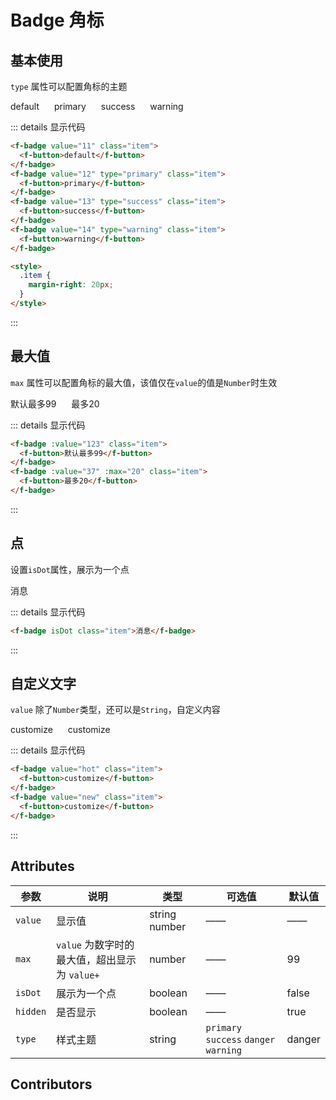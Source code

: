 # Badge 角标

## 基本使用

`type` 属性可以配置角标的主题

<f-badge value="11" class="item">
  <f-button>default</f-button>
</f-badge>
<f-badge value="12" type="primary" class="item">
  <f-button>primary</f-button>
</f-badge>
<f-badge value="13" type="success" class="item">
  <f-button>success</f-button>
</f-badge>
<f-badge value="14" type="warning" class="item">
  <f-button>warning</f-button>
</f-badge>

<style>
  .item {
    margin-right: 20px;
  }
</style>

::: details 显示代码

```html
<f-badge value="11" class="item">
  <f-button>default</f-button>
</f-badge>
<f-badge value="12" type="primary" class="item">
  <f-button>primary</f-button>
</f-badge>
<f-badge value="13" type="success" class="item">
  <f-button>success</f-button>
</f-badge>
<f-badge value="14" type="warning" class="item">
  <f-button>warning</f-button>
</f-badge>

<style>
  .item {
    margin-right: 20px;
  }
</style>
```

:::

## 最大值

`max` 属性可以配置角标的最大值，该值仅在`value`的值是`Number`时生效

<f-badge :value="123" class="item">
  <f-button>默认最多99</f-button>
</f-badge>
<f-badge :value="37" :max="20" class="item">
  <f-button>最多20</f-button>
</f-badge>

::: details 显示代码

```html
<f-badge :value="123" class="item">
  <f-button>默认最多99</f-button>
</f-badge>
<f-badge :value="37" :max="20" class="item">
  <f-button>最多20</f-button>
</f-badge>
```

:::

## 点

设置`isDot`属性，展示为一个点

<f-badge isDot class="item">消息</f-badge>

::: details 显示代码

```html
<f-badge isDot class="item">消息</f-badge>
```

:::

## 自定义文字

`value` 除了`Number`类型，还可以是`String`，自定义内容

<f-badge value="hot" class="item">
  <f-button>customize</f-button>
</f-badge>
<f-badge value="new" class="item">
  <f-button>customize</f-button>
</f-badge>

::: details 显示代码

```html
<f-badge value="hot" class="item">
  <f-button>customize</f-button>
</f-badge>
<f-badge value="new" class="item">
  <f-button>customize</f-button>
</f-badge>
```

:::

## Attributes

| 参数     | 说明                                          | 类型          | 可选值                                  | 默认值 |
| -------- | --------------------------------------------- | ------------- | --------------------------------------- | ------ |
| `value`  | 显示值                                        | string number | ——                                      | ——     |
| `max`    | `value` 为数字时的最大值，超出显示为 `value+` | number        | ——                                      | 99     |
| `isDot`  | 展示为一个点                                  | boolean       | ——                                      | false  |
| `hidden` | 是否显示                                      | boolean       | ——                                      | true   |
| `type`   | 样式主题                                      | string        | `primary` `success` `danger` `warning ` | danger |

## Contributors

<a href="https://github.com/Tyh2001" target="_blank">
  <f-avatar round src="https://avatars.githubusercontent.com/u/73180970?v=4" />
</a>
